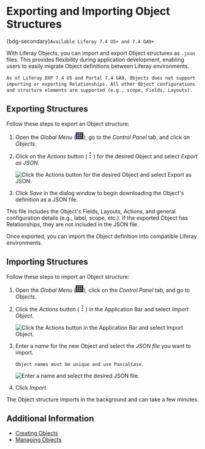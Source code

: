 # Exporting and Importing Object Structures

{bdg-secondary}`Available Liferay 7.4 U5+ and 7.4 GA9+`

With Liferay Objects, you can import and export Object structures as `.json` files. This provides flexibility during application development, enabling users to easily migrate Object definitions between Liferay environments.

```{important}
As of Liferay DXP 7.4 U5 and Portal 7.4 GA9, Objects does not support importing or exporting Relationships. All other Object configurations and structure elements are supported (e.g., scope, Fields, Layouts).
```

## Exporting Structures

Follow these steps to export an Object structure:

1. Open the *Global Menu* (![Global Menu](../../../images/icon-applications-menu.png)), go to the *Control Panel* tab, and click on *Objects*.

1. Click on the *Actions* button (![Action Button](../../../images/icon-actions.png)) for the desired Object and select *Export as JSON*.

   ![Click the Actions button for the desired Object and select Export as JSON.](./exporting-and-importing-object-structures/images/01.png)

1. Click *Save* in the dialog window to begin downloading the Object's definition as a JSON file.

This file includes the Object's Fields, Layouts, Actions, and general configuration details (e.g., label, scope, etc.). If the exported Object has Relationships, they are not included in the JSON file.

Once exported, you can import the Object definition into compatible Liferay environments.

## Importing Structures

Follow these steps to import an Object structure:

1. Open the *Global Menu* (![Global Menu](../../../images/icon-applications-menu.png)), click on the *Control Panel* tab, and go to *Objects*.

1. Click the *Actions* button (![Actions Button](../../../images/icon-actions.png)) in the Application Bar and select *Import Object*.

   ![Click the Actions button in the Application Bar and select Import Object.](./exporting-and-importing-object-structures/images/02.png)

1. Enter a *name* for the new Object and select the *JSON file* you want to import.

   ```{important}
   Object names must be unique and use PascalCase.
   ```

   ![Enter a name and select the desired JSON file.](./exporting-and-importing-object-structures/images/03.png)

1. Click *Import*.

The Object structure imports in the background and can take a few minutes.

## Additional Information

* [Creating Objects](./creating-objects.md)
* [Managing Objects](./managing-objects.md)

